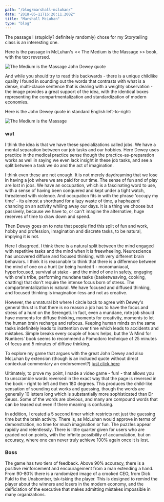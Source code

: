 ```yaml
---
path: "/blog/marshall-mcluhan/"
date: "2018-05-11T16:20:11.200Z"
title: "Marshall McLuhan"
type: "blog"
---
```


The passage I (stupidly? definitely randomly) chose for my Storytelling class is an interesting one.

Here is the passage in McLuhan's << The Medium is the Massage >> book, with the text reversed.

![The Medium is the Massage John Dewey quote](https://storage.googleapis.com/russellmschmidt-net-portfolio/USC_Design/storytelling/mcluhan.JPG)

And while you should try to read this backwards - there is a unique childlike quality I found in sounding out the words that contrasts with what is a dense, multi-clause sentence that is dealing with a weighty observation - the image provides a great support of the idea, with the identical boxes representing the compartmentalization and standardization of modern economies.

Here is the John Dewey quote in standard English left-to-right:

![The Medium is the Massage](https://storage.googleapis.com/russellmschmidt-net-portfolio/USC_Design/storytelling/dewey-quote.jpg)

### wut

I think the idea is that we have these specializations called jobs. We have a mental separation between our job tasks and our hobbies. Here Dewey uses practice in the medical practice sense though the practice-as-preparation works as well in saying we even lack insight in these job tasks, and see a split between a task we do and the act of imagination.

I think even these are not enough. It is not merely daydreaming that we lose in having a job where we are paid for our time. The sense of fun and of play are lost in jobs. We have an occupation, which is a fascinating word to use, with a sense of having been conquered and kept under a tight watch, threatened with violence. And occupation fits in with the phrase 'occupy my time' - its almost a shorthand for a lazy waste of time, a haphazard chancing on an activity whiling away our days. It is a thing we choose but passively, because we have to, or can't imagine the alternative, huge reserves of time to draw down and spend.

Then Dewey goes on to note that people find this split of fun and work, hobby and profession, imagination and discrete tasks, to be natural, implying it is not.

Here I disagreed. I think there is a natural split between the mind engaged with repetitive tasks and the mind when it is freewheeling. Neuroscience has uncovered diffuse and focused thinking, with very different brain behaviors. I think it is reasonable to think that there is a difference between the mind of one on a hunt (or being hunted!) - monomaniacal, hyperfocused, survival at stake - and the mind of one in safety, engaging with one's tribe, performing mundane tasks (basketweaving, cooking, chatting) that don't require the intense focus born of stress. The compartmentalization is natural. We have focused and diffused thinking, and focused thinking is imagination-less and not as creative. 

However, the unnatural bit where I circle back to agree with Dewey's general thrust is that there is no reason a job has to have the focus and stress of a hunt on the Serengeti. In fact, even a mundane, rote job should have moments for diffuse thinking, moments for creativity, moments to let the human brain recharge and refocus. Keeping human minds on the same tasks indefinitely leads to inattention over time which leads to accidents and mistakes. Simple breaks every couple of hours helps, but the 'A Mind for Numbers' book seems to recommend a Pomodoro technique of 25 minutes of focus and 5 minutes of diffuse thinking.

To explore my game that argues with the great John Dewey and also McLuhan by extension (though is an included quote without direct contextual commentary an endorsement?) [just click here](/portfolio/wordreverse/)

Ultimately, to prove my point, I made a video game - fun! - that allows you to unscramble words reversed in the exact way that the page is reversed in the book - right to left and then 180 degrees. This produces the child-like sensation of sounding out works and guessing, though the words are generally 10 letters long which is substantially more sophisticated than Dr Seuss. Some of the words are obvious, and many are compound words that can be teased out even if there meaning is confusing. 

In addition, I created a 5 second timer which restricts not just the guessing time but the brain activity. There is, as McLuhan would approve in terms of demonstration, no time for much imagination or fun. The puzzles appear rapidly and relentlessly. There is little quarter given for users who are graded not on points, with the infinite possibility of accumulation, but on accuracy, where one can never truly achieve 100% again once it is lost.

### Boss
The game has two tiers of feedback. Above 90% accuracy, there is a positive reinforcement and encouragement from a man extending a hand. From 90-80% there is a randomized image of a crooked CEO, from Dick Fuld to the Unabomber, tsk-tsking the player. This is designed to remind the player about the winners and losers in the modern economy, and the deificiation of the executive that makes admitting mistakes impossible in many organizations.